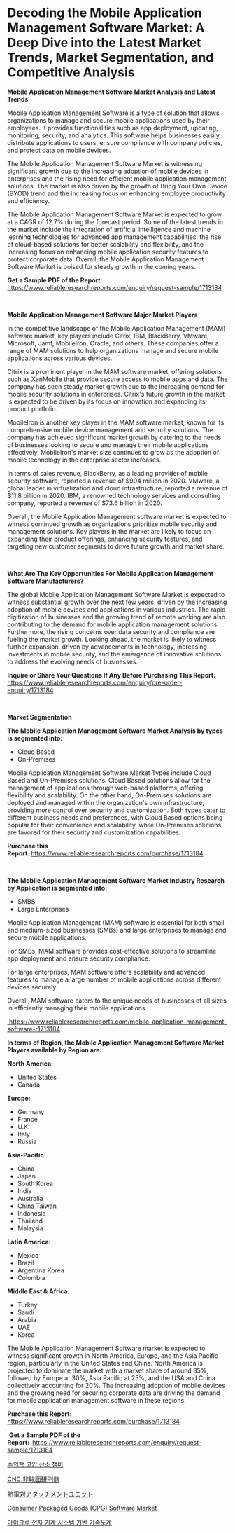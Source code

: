 <p><h1>Decoding the Mobile Application Management Software Market: A Deep Dive into the Latest Market Trends, Market Segmentation, and Competitive Analysis</h1></p><p><strong>Mobile Application Management Software Market Analysis and Latest Trends</strong></p>
<p><p>Mobile Application Management Software is a type of solution that allows organizations to manage and secure mobile applications used by their employees. It provides functionalities such as app deployment, updating, monitoring, security, and analytics. This software helps businesses easily distribute applications to users, ensure compliance with company policies, and protect data on mobile devices.</p><p>The Mobile Application Management Software Market is witnessing significant growth due to the increasing adoption of mobile devices in enterprises and the rising need for efficient mobile application management solutions. The market is also driven by the growth of Bring Your Own Device (BYOD) trend and the increasing focus on enhancing employee productivity and efficiency.</p><p>The Mobile Application Management Software Market is expected to grow at a CAGR of 12.7% during the forecast period. Some of the latest trends in the market include the integration of artificial intelligence and machine learning technologies for advanced app management capabilities, the rise of cloud-based solutions for better scalability and flexibility, and the increasing focus on enhancing mobile application security features to protect corporate data. Overall, the Mobile Application Management Software Market is poised for steady growth in the coming years.</p></p>
<p><strong>Get a Sample PDF of the Report:&nbsp;</strong> <a href="https://www.reliableresearchreports.com/enquiry/request-sample/1713184">https://www.reliableresearchreports.com/enquiry/request-sample/1713184</a></p>
<p>&nbsp;</p>
<p><strong>Mobile Application Management Software Major Market Players</strong></p>
<p><p>In the competitive landscape of the Mobile Application Management (MAM) software market, key players include Citrix, IBM, BlackBerry, VMware, Microsoft, Jamf, MobileIron, Oracle, and others. These companies offer a range of MAM solutions to help organizations manage and secure mobile applications across various devices.</p><p>Citrix is a prominent player in the MAM software market, offering solutions such as XenMobile that provide secure access to mobile apps and data. The company has seen steady market growth due to the increasing demand for mobile security solutions in enterprises. Citrix's future growth in the market is expected to be driven by its focus on innovation and expanding its product portfolio.</p><p>MobileIron is another key player in the MAM software market, known for its comprehensive mobile device management and security solutions. The company has achieved significant market growth by catering to the needs of businesses looking to secure and manage their mobile applications effectively. MobileIron's market size continues to grow as the adoption of mobile technology in the enterprise sector increases.</p><p>In terms of sales revenue, BlackBerry, as a leading provider of mobile security software, reported a revenue of $904 million in 2020. VMware, a global leader in virtualization and cloud infrastructure, reported a revenue of $11.8 billion in 2020. IBM, a renowned technology services and consulting company, reported a revenue of $73.6 billion in 2020.</p><p>Overall, the Mobile Application Management software market is expected to witness continued growth as organizations prioritize mobile security and management solutions. Key players in the market are likely to focus on expanding their product offerings, enhancing security features, and targeting new customer segments to drive future growth and market share.</p></p>
<p>&nbsp;</p>
<p><strong>What Are The Key Opportunities For Mobile Application Management Software Manufacturers?</strong></p>
<p><p>The global Mobile Application Management Software Market is expected to witness substantial growth over the next few years, driven by the increasing adoption of mobile devices and applications in various industries. The rapid digitization of businesses and the growing trend of remote working are also contributing to the demand for mobile application management solutions. Furthermore, the rising concerns over data security and compliance are fueling the market growth. Looking ahead, the market is likely to witness further expansion, driven by advancements in technology, increasing investments in mobile security, and the emergence of innovative solutions to address the evolving needs of businesses.</p></p>
<p><strong>Inquire or Share Your Questions If Any Before Purchasing This Report:</strong> <a href="https://www.reliableresearchreports.com/enquiry/pre-order-enquiry/1713184">https://www.reliableresearchreports.com/enquiry/pre-order-enquiry/1713184</a></p>
<p>&nbsp;</p>
<p><strong>Market Segmentation</strong></p>
<p><strong>The Mobile Application Management Software Market Analysis by types is segmented into:</strong></p>
<p><ul><li>Cloud Based</li><li>On-Premises</li></ul></p>
<p><p>Mobile Application Management Software Market Types include Cloud Based and On-Premises solutions. Cloud Based solutions allow for the management of applications through web-based platforms, offering flexibility and scalability. On the other hand, On-Premises solutions are deployed and managed within the organization's own infrastructure, providing more control over security and customization. Both types cater to different business needs and preferences, with Cloud Based options being popular for their convenience and scalability, while On-Premises solutions are favored for their security and customization capabilities.</p></p>
<p><strong>Purchase this Report:&nbsp;</strong><a href="https://www.reliableresearchreports.com/purchase/1713184">https://www.reliableresearchreports.com/purchase/1713184</a></p>
<p>&nbsp;</p>
<p><strong>The Mobile Application Management Software Market Industry Research by Application is segmented into:</strong></p>
<p><ul><li>SMBS</li><li>Large Enterprises</li></ul></p>
<p><p>Mobile Application Management (MAM) software is essential for both small and medium-sized businesses (SMBs) and large enterprises to manage and secure mobile applications. </p><p>For SMBs, MAM software provides cost-effective solutions to streamline app deployment and ensure security compliance. </p><p>For large enterprises, MAM software offers scalability and advanced features to manage a large number of mobile applications across different devices securely. </p><p>Overall, MAM software caters to the unique needs of businesses of all sizes in efficiently managing their mobile applications.</p></p>
<p><a href="https://www.reliableresearchreports.com/mobile-application-management-software-r1713184">&nbsp;https://www.reliableresearchreports.com/mobile-application-management-software-r1713184</a></p>
<p><strong>In terms of Region, the Mobile Application Management Software Market Players available by Region are:</strong></p>
<p>
    <p> <strong> North America: </strong>
        <ul>
            <li>United States</li>
            <li>Canada</li>
        </ul>
        </p> 
    <p> <strong> Europe: </strong>
        <ul>
            <li>Germany</li>
            <li>France</li>
            <li>U.K.</li>
            <li>Italy</li>
            <li>Russia</li>
        </ul>
        </p> 
    <p> <strong> Asia-Pacific: </strong>
        <ul>
            <li>China</li>
            <li>Japan</li>
            <li>South Korea</li>
            <li>India</li>
            <li>Australia</li>
            <li>China Taiwan</li>
            <li>Indonesia</li>
            <li>Thailand</li>
            <li>Malaysia</li>
        </ul>
        </p> 
    <p> <strong> Latin America: </strong>
        <ul>
            <li>Mexico</li>
            <li>Brazil</li>
            <li>Argentina Korea</li>
            <li>Colombia</li>
        </ul>
        </p> 
    <p> <strong> Middle East & Africa: </strong>
        <ul>
            <li>Turkey</li>
            <li>Saudi</li>
            <li>Arabia</li>
            <li>UAE</li>
            <li>Korea</li>
        </ul>
    </p>
    </p>
<p><p>The Mobile Application Management Software market is expected to witness significant growth in North America, Europe, and the Asia Pacific region, particularly in the United States and China. North America is projected to dominate the market with a market share of around 35%, followed by Europe at 30%, Asia Pacific at 25%, and the USA and China collectively accounting for 20%. The increasing adoption of mobile devices and the growing need for securing corporate data are driving the demand for mobile application management software in these regions.</p></p>
<p><strong>Purchase this Report: </strong><a href="https://www.reliableresearchreports.com/purchase/1713184">https://www.reliableresearchreports.com/purchase/1713184</a></p>
<p>&nbsp;<strong>Get a Sample PDF of the Report:&nbsp;&nbsp;</strong><a href="https://www.reliableresearchreports.com/enquiry/request-sample/1713184">https://www.reliableresearchreports.com/enquiry/request-sample/1713184</a></p>
<p><strong></strong></p>
<p><p><a href="https://github.com/WilburKihn5676/Market-Research-Report-List-2/blob/main/2177883107533.md">수의학 고압 산소 챔버</a></p><p><a href="https://github.com/SantosDicki04/Market-Research-Report-List-2/blob/main/1485564112911.md">CNC 非球面研削盤</a></p><p><a href="https://github.com/alyle7648/Market-Research-Report-List-1/blob/main/8466914112912.md">熱電対アタッチメントユニット</a></p><p><a href="https://github.com/dimitrishawkinswaynenp91rgz/Market-Research-Report-List-3/blob/main/consumer-packaged-goods-cpg-software-market.md">Consumer Packaged Goods (CPG) Software Market</a></p><p><a href="https://github.com/mpodehpw07370073/Market-Research-Report-List-2/blob/main/6053496123972.md">마이크로 전자 기계 시스템 기반 가속도계</a></p></p>